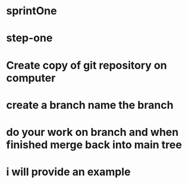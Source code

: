 # sprintOne

# step-one

# Create copy of git repository on computer

# create a branch name the branch

# do your work on branch and when finished merge back into main tree

# i will provide an example

